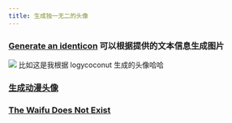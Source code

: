 ```yaml
---
title: 生成独一无二的头像
---
```


### [Generate an identicon](http://identicon.net/) 可以根据提供的文本信息生成图片

![](https://knowledge-img-1304942245.cos.ap-shanghai.myqcloud.com/20221126223354.png) 比如这是我根据 logycoconut 生成的头像哈哈

### [生成动漫头像](https://picrew.me)

### [The Waifu Does Not Exist](https://www.thiswaifudoesnotexist.net)
